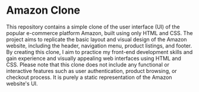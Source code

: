 # Amazon Clone
This repository contains a simple clone of the user interface (UI) of the popular e-commerce platform Amazon, built using only HTML and CSS. The project aims to replicate the basic layout and visual design of the Amazon website, including the header, navigation menu, product listings, and footer. By creating this clone, I aim to practice my front-end development skills and gain experience and visually appealing web interfaces using HTML and CSS. Please note that this clone does not include any functional or interactive features such as user authentication, product browsing, or checkout process. It is purely a static representation of the Amazon website's UI.
